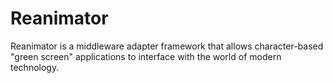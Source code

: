 # Reanimator

Reanimator is a middleware adapter framework that allows character-based "green screen" applications to interface with the world of modern technology.
